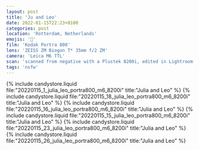 ```yaml
---
layout: post
title: 'Ju and Leo'
date: 2022-01-15T22:23+0100
categories: post
location: 'Rotterdam, Netherlands'
emojis: '🔞'
film: 'Kodak Portra 800'
lens: 'ZEISS ZM Biogon T* 35mm f/2 ZM'
camera: 'Leica M6 TTL'
scan: 'scanned from negative with a Plustek 8200i, edited in Lightroom'
tags: 'nsfw'
---
```


{% include candystore.liquid file:"20220115_1_julia_leo_portra800_m6_8200i" title:"Julia and Leo" %}
{% include candystore.liquid file:"20220115_18_julia_leo_portra800_m6_8200i" title:"Julia and Leo" %}
{% include candystore.liquid file:"20220115_16_julia_leo_portra800_m6_8200i" title:"Julia and Leo" %}
{% include candystore.liquid file:"20220115_15_julia_leo_portra800_m6_8200i" title:"Julia and Leo" %}
{% include candystore.liquid file:"20220115_23_julia_leo_portra800_m6_8200i" title:"Julia and Leo" %}
{% include candystore.liquid file:"20220115_26_julia_leo_portra800_m6_8200i" title:"Julia and Leo" %}